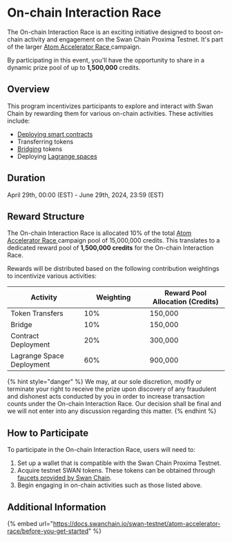 # On-chain Interaction Race

The On-chain Interaction Race is an exciting initiative designed to boost on-chain activity and engagement on the Swan Chain Proxima Testnet. It's part of the larger [Atom Accelerator Race](https://proxima-testnet.swanchain.io/)[ ](https://docs.swanchain.io/swan-testnet/atom-accelerator-race)campaign.

By participating in this event, you'll have the opportunity to share in a dynamic prize pool of up to **1,500,000** credits.

## **Overview**

This program incentivizes participants to explore and interact with Swan Chain by rewarding them for various on-chain activities. These activities include:

* [Deploying smart contracts](https://docs.swanchain.io/development-resource/quickstarts/deploying-your-first-smart-contract-with-remix)
* Transferring tokens
* [Bridging](https://bridge.swanchain.io/) tokens
* Deploying [Lagrange spaces](https://lagrangedao.org/)

## Duration

April 29th, 00:00 (EST) - June 29th, 2024, 23:59 (EST)

## **Reward Structure**

The On-chain Interaction Race is allocated 10% of the total [Atom Accelerator Race ](https://proxima-testnet.swanchain.io/)campaign pool of 15,000,000 credits. This translates to a dedicated reward pool of **1,500,000 credits** for the On-chain Interaction Race.

Rewards will be distributed based on the following contribution weightings to incentivize various activities:

<table><thead><tr><th>Activity</th><th width="136">Weighting</th><th>Reward Pool Allocation (Credits)</th></tr></thead><tbody><tr><td>Token Transfers</td><td>10%</td><td>150,000</td></tr><tr><td>Bridge</td><td>10%</td><td>150,000</td></tr><tr><td>Contract Deployment</td><td>20%</td><td>300,000</td></tr><tr><td>Lagrange Space Deployment</td><td>60%</td><td>900,000</td></tr></tbody></table>

{% hint style="danger" %}
We may, at our sole discretion, modify or terminate your right to receive the prize upon discovery of any fraudulent and dishonest acts conducted by you in order to increase transaction counts under the On-chain Interaction Race. Our decision shall be final and we will not enter into any discussion regarding this matter.
{% endhint %}

## **How to Participate**

To participate in the On-chain Interaction Race, users will need to:

1. Set up a wallet that is compatible with the Swan Chain Proxima Testnet.
2. Acquire testnet SWAN tokens. These tokens can be obtained through [faucets provided by Swan Chain](https://discord.com/invite/swanchain).
3. Begin engaging in on-chain activities such as those listed above.

## **Additional Information**

{% embed url="https://docs.swanchain.io/swan-testnet/atom-accelerator-race/before-you-get-started" %}
